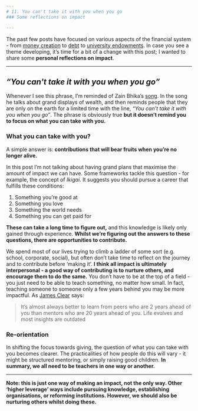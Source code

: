 ```yaml
---
# 11. You can't take it with you when you go
### Some reflections on impact

---
```


The past few posts have focused on various aspects of the financial system - from [money creation](https://taariq.substack.com/p/10-creating-money) to [debt](https://taariq.substack.com/p/9-debt-capitalism-and-politics) to [university endowments](https://taariq.substack.com/p/university-endowments). In case you see a theme developing, it’s time for a bit of a change with this post; I wanted to share some __personal reflections on impact__.

--------
## _“You can't take it with you when you go”_

Whenever I see this phrase, I’m reminded of Zain Bhika’s [song](https://www.youtube.com/watch?v=MeAMyyr8GCU). In the song he talks about grand displays of wealth, and then reminds people that they are only on the earth for a limited time with the line, _“You can’t take it with you when you go”_. The phrase is obviously true __but it doesn’t remind you to focus on what you can take with you.__

### What you can take with you?
A simple answer is: __contributions that will bear fruits when you’re no longer alive.__

In this post I’m not talking about having grand plans that maximise the amount of impact we can have. Some frameworks tackle this question - for example, the concept of _Ikigai_. It suggests you should pursue a career that fulfills these conditions:

1. Something you’re good at
2. Something you love
3. Something the world needs
4. Something you can get paid for

__These can take a long time to figure out,__ and this knowledge is likely only gained through experience. __Whilst we’re figuring out the answers to these questions, there are opportunities to contribute.__

We spend most of our lives trying to climb a ladder of some sort (e.g. school, corporate, social), but often don’t take time to reflect on the journey and to contribute before ‘making it’. __I think all impact is ultimately interpersonal - a good way of contributing is to nurture others, and encourage them to do the same.__ You don’t have to be at the top of a field - you just need to be able to teach something, no matter how small. In fact, teaching someone to someone only a few years behind you may be more impactful. As [James Clear](https://twitter.com/JamesClear) says:

> It’s almost always better to learn from peers who are 2 years ahead of you than mentors who are 20 years ahead of you. Life evolves and most insights are outdated

### Re-orientation
In shifting the focus towards giving, the question of what you can take with you becomes clearer. The practicalities of how people do this will vary - it might be structured mentoring, or simply raising good children. __In summary, we all need to be teachers in one way or another.__

----

__Note: this is just one way of making an impact, not the only way. Other ‘higher leverage’ ways include pursuing knowledge, establishing organisations, or reforming institutions. However, we should also be nurturing others whilst doing these.__

